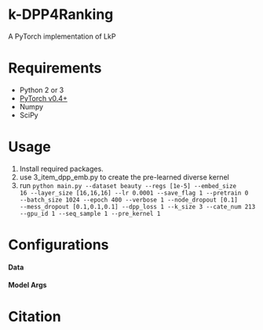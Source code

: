 
# k-DPP4Ranking

A PyTorch implementation of LkP

# Requirements
* Python 2 or 3
* [PyTorch v0.4+](https://github.com/pytorch/pytorch)
* Numpy
* SciPy

# Usage
1. Install required packages.
2. use 3_item_dpp_emb.py to create the pre-learned diverse kernel
3. run <code>python main.py --dataset beauty --regs [1e-5] --embed_size 16 --layer_size [16,16,16] --lr 0.0001 --save_flag 1 --pretrain 0 --batch_size 1024 --epoch 400 --verbose 1 --node_dropout [0.1] --mess_dropout [0.1,0.1,0.1] --dpp_loss 1 --k_size 3 --cate_num 213 --gpu_id 1 --seq_sample 1 --pre_kernel 1</code>

# Configurations


#### Data


#### Model Args 


# Citation


